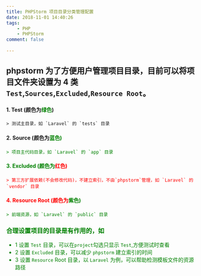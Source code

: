 ```yaml
---
title: PHPStorm 项目目录分类管理配置
date: 2018-11-01 14:40:26
tags:
    - PHP
    - PHPStorm
comment: false
 
---
```


## phpstorm 为了方便用户管理项目目录，目前可以将项目文件夹设置为 4 类 `Test`,`Sources`,`Excluded`,`Resource Root`。

#### 1. Test (颜色为<font color="green">绿色</font>)
```
> 测试主目录，如 `Laravel` 的 `tests` 目录
```

#### 2. Source (颜色为<font color="green">蓝色)
```
> 项目主代码目录，如 `Laravel` 的 `app` 目录
```

#### 3. Excluded (颜色为<font color="red">红色)
```
> 第三方扩展依赖(不会修改代码)，不建立索引，不由`phpstorm`管理，如 `Laravel` 的 `vendor` 目录
```

#### 4. Resource Root (颜色为<font color="green">紫色)
```
> 前端资源，如 `Laravel` 的 `public` 目录
```

### **合理设置项目的目录是有作用的**，如

* 1 设置 `Test` 目录，可以在`project`勾选只显示 `Test`,方便测试时查看
* 2 设置 `Excluded` 目录，可以减少 `phpstorm` 建立索引的时间
* 3 设置 `Resource` Root 目录，以 `Laravel` 为例，可以帮助检测模板文件的资源路径
<!--stackedit_data:
eyJoaXN0b3J5IjpbLTE5MjI5NDg3MjAsODk1MTU0NjA4XX0=
-->